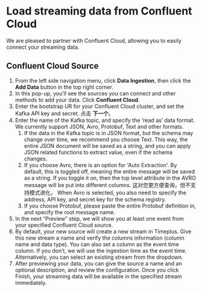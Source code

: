# Load streaming data from Confluent Cloud

We are pleased to partner with Confluent Cloud, allowing you to easily connect your streaming data.

## Confluent Cloud Source

1. From the left side navigation menu, click **Data Ingestion**, then click the **Add Data** button in the top right corner.
2. In this pop-up, you’ll see the sources you can connect and other methods to add your data. Click **Confluent Cloud**.
3. Enter the bootstrap UR for your Confluent Cloud cluster, and set the Kafka API key and secret. 点击 **下一个**。
4. Enter the name of the Kafka topic, and specify the ‘read as’ data format. We currently support JSON, Avro, Protobuf, Text and other formats.
    1. If the data in the Kafka topic is in JSON format, but the schema may change over time, we recommend you choose Text. This way, the entire JSON document will be saved as a string, and you can apply JSON related functions to extract value, even if the schema changes.
    2. If you choose Avro, there is an option for 'Auto Extraction'. By default, this is toggled off, meaning the entire message will be saved as a string. If you toggle it on, then the top level attribute in the AVRO message will be put into different columns. 这对您更方便查询，但不支持模式进化。 When Avro is selected, you also need to specify the address, API key, and secret key for the schema registry.
    3. If you choose Protobuf, please paste the entire Protobuf definition in, and specify the root message name.
5. In the next “Preview” step, we will show you at least one event from your specified Confluent Cloud source.
6. By default, your new source will create a new stream in Timeplus. Give this new stream a name and verify the columns information (column name and data type). You can also set a column as the event time column. If you don’t, we will use the ingestion time as the event time. Alternatively, you can select an existing stream from the dropdown.
7. After previewing your data, you can give the source a name and an optional description, and review the configuration. Once you click Finish, your streaming data will be available in the specified stream immediately. 
